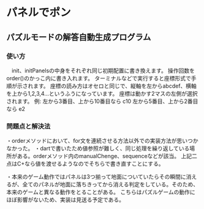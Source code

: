 # パネルでポン
## パズルモードの解答自動生成プログラム

### 使い方
　init、initPanelsの中身をそれぞれ同じ初期配置に書き換えます。
 操作回数をorder()のかっこ内に書き入れます。
 ターミナルなどで実行すると座標形式で手順が示されます。
 座標の読み方はオセロと同じで、縦軸を左からabcdef、横軸を上から1,2,3,4...というふうになっています。
 座標は動かす2マスの左側が選択されます。
 例: 左から3番目、上から10番目なら c10
     左から5番目、上から2番目なら e2
     
### 問題点と解決法
・orderメソッドにおいて、for文を連続させる方法以外での実装方法が思いつかなかった。
・dartで書いたため値参照が難しく、同じ処理を繰り返している場所がある。orderメソッド内のmanualChenge、sequenceなどが該当。
上記二点はC+なら値を渡せるようなのでそちらで書き直すことにする。

・本来のゲーム動作ではパネルは3つ揃って地面についていたらその瞬間に消えるが、全てのパネルが地面に落ちきってから消える判定をしている。そのため、本来のゲームと異なる動作をとることがある。
こちらはパズルゲームの動作にほぼ影響がないため、実装は見送る予定である。
